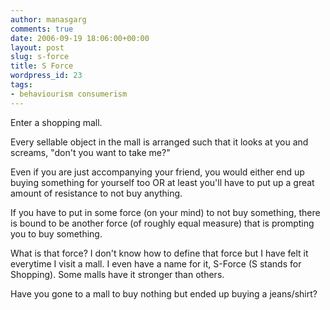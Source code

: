 ```yaml
---
author: manasgarg
comments: true
date: 2006-09-19 18:06:00+00:00
layout: post
slug: s-force
title: S Force
wordpress_id: 23
tags:
- behaviourism consumerism
---
```


Enter a shopping mall.

Every sellable object in the mall is arranged such that it looks at you and screams, "don't you want to take me?"

Even if you are just accompanying your friend, you would either end up buying something for yourself too OR at least you'll have to put up a great amount of resistance to not buy anything.

If you have to put in some force (on your mind) to not buy something, there is bound to be another force (of roughly equal measure) that is prompting you to buy something.

What is that force? I don't know how to define that force but I have felt it everytime I visit a mall. I even have a name for it, S-Force (S stands for Shopping). Some malls have it stronger than others.

Have you gone to a mall to buy nothing but ended up buying a jeans/shirt?
